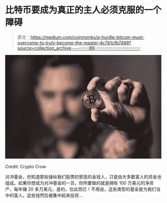 # 比特币要成为真正的主人必须克服的一个障碍

> 原文：<https://medium.com/coinmonks/a-hurdle-bitcoin-must-overcome-to-truly-become-the-master-4c7b1cfb7489?source=collection_archive---------89----------------------->

![](img/ad543e337d0d4a1b8a624125a222c624.png)

Credit: Crypto Crow

对冲基金，你知道那些操纵我们股票的邪恶的金钱人，只是由大多数富人的资金池组成。如果你想成为对冲基金的一员，你所要做的就是拥有 100 万美元的净资产，每年赚 20 多万美元，是的，仅此而已！不用说，这些类型的基金是为我们当中的富人。这些钱然后被集中起来投资…
